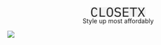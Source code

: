 <div style="width:50%; margin:auto">
  <p align="center">
    <img style="display:block; width:50%; margin:auto" src="https://github.com/deveshdatwani/closetx/blob/main/assets/ClosetX.jpg">  
    Style up most affordably
  </p>
</div>

<img src="https://img.shields.io/badge/dynamic/json?url=https%3A%2F%2Fraw.githubusercontent.com%2Fdeveshdatwani%2Fclosetx%2Frefs%2Fheads%2Fv1%2Ftest_result.json&query=%24.test&label=Test">
